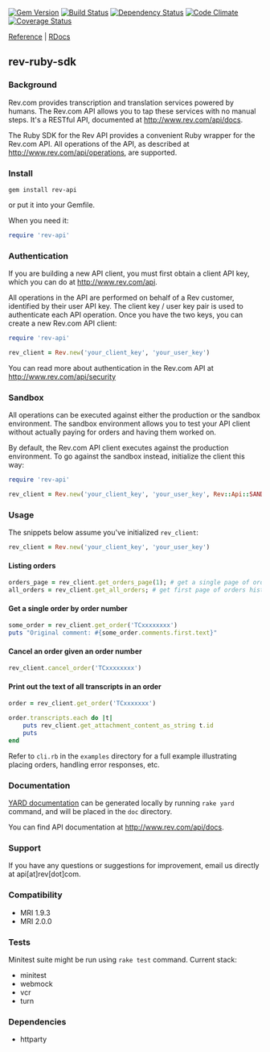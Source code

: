 [![Gem Version](https://badge.fury.io/rb/rev-api.png)](http://badge.fury.io/rb/rev-api)
[![Build Status](https://secure.travis-ci.org/revdotcom/rev-ruby-sdk.png?branch=master)](https://secure.travis-ci.org/revdotcom/rev-ruby-sdk)
[![Dependency Status](https://gemnasium.com/revdotcom/rev-ruby-sdk.png?travis)](https://gemnasium.com/revdotcom/rev-ruby-sdk)
[![Code Climate](https://codeclimate.com/github/revdotcom/rev-ruby-sdk.png)](https://codeclimate.com/github/revdotcom/rev-ruby-sdk)
[![Coverage Status](https://coveralls.io/repos/revdotcom/rev-ruby-sdk/badge.png)](https://coveralls.io/r/revdotcom/rev-ruby-sdk)

[Reference](http://www.rev.com/api/docs) | [RDocs](http://rubydoc.info/github/revdotcom/rev-ruby-sdk/master/frames)

rev-ruby-sdk
------------

### Background

Rev.com provides transcription and translation services powered by humans. The Rev.com API allows you to tap these services
with no manual steps. It's a RESTful API, documented at <http://www.rev.com/api/docs>.

The Ruby SDK for the Rev API provides a convenient Ruby wrapper for the Rev.com API. All operations of the API, as described
at <http://www.rev.com/api/operations>, are supported.

### Install

```shell
gem install rev-api
```

or put it into your Gemfile.

When you need it:

```ruby
require 'rev-api'
```

### Authentication

If you are building a new API client, you must first obtain a client API key, which you can do at <http://www.rev.com/api>.

All operations in the API are performed on behalf of a Rev customer, identified by their user API key. The client key / user
key pair is used to authenticate each API operation. Once you have the two keys, you can create a new Rev.com API client:


```ruby
require 'rev-api'

rev_client = Rev.new('your_client_key', 'your_user_key')
```

You can read more about authentication in the Rev.com API at <http://www.rev.com/api/security>

### Sandbox

All operations can be executed against either the production or the sandbox environment. The sandbox environment allows you
to test your API client without actually paying for orders and having them worked on.

By default, the Rev.com API client executes against the production environment. To go against the sandbox instead,
initialize the client this way:

```ruby
require 'rev-api'

rev_client = Rev.new('your_client_key', 'your_user_key', Rev::Api::SANDBOX_HOST)
```

### Usage

The snippets below assume you've initialized `rev_client`:

```ruby
rev_client = Rev.new('your_client_key', 'your_user_key')
```

#### Listing orders

```ruby
orders_page = rev_client.get_orders_page(1); # get a single page of orders
all_orders = rev_client.get_all_orders; # get first page of orders history
```

#### Get a single order by order number

```ruby
some_order = rev_client.get_order('TCxxxxxxxx')
puts "Original comment: #{some_order.comments.first.text}"
```

#### Cancel an order given an order number

```ruby
rev_client.cancel_order('TCxxxxxxxx')
```

#### Print out the text of all transcripts in an order

```ruby
order = rev_client.get_order('TCxxxxxxx')

order.transcripts.each do |t|
	puts rev_client.get_attachment_content_as_string t.id
	puts
end
```

Refer to `cli.rb` in the `examples` directory for a full example illustrating placing orders, handling error responses, etc.

### Documentation

[YARD documentation](http://rubydoc.info/github/revdotcom/rev-ruby-sdk/master/frames) can be generated locally by running `rake yard` command, and will be placed in the `doc` directory.

You can find API documentation at <http://www.rev.com/api/docs>.

### Support

If you have any questions or suggestions for improvement, email us directly at api[at]rev[dot]com.

### Compatibility

- MRI 1.9.3
- MRI 2.0.0

### Tests

Minitest suite might be run using `rake test` command.
Current stack:

- minitest
- webmock
- vcr
- turn

### Dependencies

- httparty
